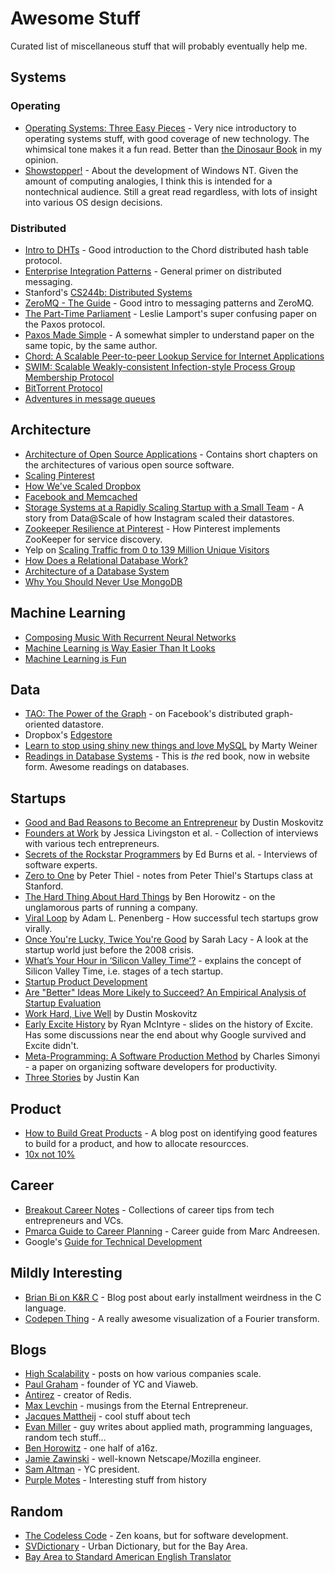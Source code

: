 # Awesome Stuff
Curated list of miscellaneous stuff that will probably eventually help me.

## Systems
### Operating
* [Operating Systems: Three Easy Pieces](http://pages.cs.wisc.edu/~remzi/OSTEP/) - Very nice introductory to operating systems stuff, with good coverage of new technology. The whimsical tone makes it a fun read. Better than [the Dinosaur Book](https://www.amazon.ca/Operating-System-Concepts-Abraham-Silberschatz/dp/1118129385) in my opinion.
* [Showstopper!](https://www.amazon.com/Show-Stopper-Breakneck-Generation-Microsoft/dp/0029356717) - About the development of Windows NT. Given the amount of computing analogies, I think this is intended for a nontechnical audience. Still a great read regardless, with lots of insight into various OS design decisions.

### Distributed
* [Intro to DHTs](https://www.newtolife.net/intro-to-distributed-hash-tables-dhts.html) - Good introduction to the Chord distributed hash table protocol.
* [Enterprise Integration Patterns](http://www.enterpriseintegrationpatterns.com/toc.html) - General primer on distributed messaging.
* Stanford's [CS244b: Distributed Systems](http://www.scs.stanford.edu/14au-cs244b/)
* [ZeroMQ - The Guide](http://zguide.zeromq.org/page:all) - Good intro to messaging patterns and ZeroMQ.
* [The Part-Time Parliament](http://research.microsoft.com/en-us/um/people/lamport/pubs/lamport-paxos.pdf) - Leslie Lamport's super confusing paper on the Paxos protocol.
* [Paxos Made Simple](http://research.microsoft.com/en-us/um/people/lamport/pubs/paxos-simple.pdf) - A somewhat simpler to understand paper on the same topic, by the same author.
* [Chord: A Scalable Peer-to-peer Lookup Service for Internet Applications](http://pdos.csail.mit.edu/papers/chord:sigcomm01/chord_sigcomm.pdf)
* [SWIM: Scalable Weakly-consistent Infection-style Process Group Membership Protocol](https://www.cs.cornell.edu/~asdas/research/dsn02-swim.pdf)
* [BitTorrent Protocol](http://jonas.nitro.dk/bittorrent/bittorrent-rfc.html)
* [Adventures in message queues](http://antirez.com/news/88)

## Architecture
* [Architecture of Open Source Applications](http://aosabook.org/en/index.html) - Contains short chapters on the architectures of various open source software.
* [Scaling Pinterest](https://www.youtube.com/watch?v=jQNCuD_hxdQ)
* [How We've Scaled Dropbox](https://www.youtube.com/watch?v=PE4gwstWhmc)
* [Facebook and Memcached](https://www.youtube.com/watch?v=UH7wkvcf0ys)
* [Storage Systems at a Rapidly Scaling Startup with a Small Team](https://www.youtube.com/watch?v=bLyv8zKa5DU) - A story from Data@Scale of how Instagram scaled their datastores.
* [Zookeeper Resilience at Pinterest](http://engineering.pinterest.com/post/77933733851/zookeeper-resilience-at-pinterest) - How Pinterest implements ZooKeeper for service discovery.
* Yelp on [Scaling Traffic from 0 to 139 Million Unique Visitors](http://engineeringblog.yelp.com/2014/10/scaling-traffic-from-0-to-139-million-unique-visitors.html)
* [How Does a Relational Database Work?](http://coding-geek.com/how-databases-work/)
* [Architecture of a Database System](http://db.cs.berkeley.edu/papers/fntdb07-architecture.pdf)
* [Why You Should Never Use MongoDB](http://www.sarahmei.com/blog/2013/11/11/why-you-should-never-use-mongodb/)

## Machine Learning
* [Composing Music With Recurrent Neural Networks](http://www.hexahedria.com/2015/08/03/composing-music-with-recurrent-neural-networks/)
* [Machine Learning is Way Easier Than It Looks](https://blog.intercom.io/machine-learning-way-easier-than-it-looks/)
* [Machine Learning is Fun](https://medium.com/@ageitgey/machine-learning-is-fun-80ea3ec3c471)

## Data
* [TAO: The Power of the Graph](https://www.facebook.com/notes/facebook-engineering/tao-the-power-of-the-graph/10151525983993920) - on Facebook's distributed graph-oriented datastore.
* Dropbox's [Edgestore](https://www.youtube.com/watch?v=VZ-zJEWi-Vo)
* [Learn to stop using shiny new things and love MySQL](https://engineering.pinterest.com/blog/learn-stop-using-shiny-new-things-and-love-mysql) by Marty Weiner
* [Readings in Database Systems](http://www.redbook.io/) - This is *the* red book, now in website form. Awesome readings on databases.

## Startups
* [Good and Bad Reasons to Become an Entrepreneur](https://medium.com/i-m-h-o/good-and-bad-reasons-to-become-an-entrepreneur-decf0766de8d) by Dustin Moskovitz
* [Founders at Work](http://www.amazon.com/Founders-Work-Stories-Startups-Early/dp/1430210788) by Jessica Livingston et al. - Collection of interviews with various tech entrepreneurs.
* [Secrets of the Rockstar Programmers](http://www.amazon.com/Secrets-Rock-Star-Programmers-Riding/dp/0071490833) by Ed Burns et al. - Interviews of software experts.
* [Zero to One](http://www.amazon.com/Zero-One-Notes-Startups-Future/dp/0804139296) by Peter Thiel - notes from Peter Thiel's Startups class at Stanford.
* [The Hard Thing About Hard Things](http://www.amazon.com/The-Hard-Thing-About-Things/dp/0062273205) by Ben Horowitz - on the unglamorous parts of running a company.
* [Viral Loop](http://www.amazon.com/Viral-Loop-Facebook-Businesses-Themselves/dp/1401323499) by Adam L. Penenberg - How successful tech startups grow virally.
* [Once You're Lucky, Twice You're Good](http://www.amazon.com/Once-Youre-Lucky-Twice-Good/dp/1592404278) by Sarah Lacy - A look at the startup world just before the 2008 crisis.
* [What’s Your Hour in ‘Silicon Valley Time’?](https://medium.com/backchannel/how-the-tech-press-forces-a-narrative-on-companies-it-covers-5f89fdb7793e) - explains the concept of Silicon Valley Time, i.e. stages of a tech startup.
* [Startup Product Development](http://www.slideshare.net/MarketingNinja/startup-product-development)
* [Are "Better" Ideas More Likely to Succeed? An Empirical Analysis of Startup Evaluation ](http://www.hbs.edu/faculty/Publication%20Files/16-013_201e071c-9dd8-4838-b5aa-492f4f202822.pdf)
* [Work Hard, Live Well](https://medium.com/life-learning/work-hard-live-well-ead679cb506d) by Dustin Moskovitz
* [Early Excite History](http://www.slideshare.net/ryanmcintyre/early-excite-history) by Ryan McIntyre - slides on the history of Excite. Has some discussions near the end about why Google survived and Excite didn't.
* [Meta-Programming: A Software Production Method](https://www.parc.com/content/attachments/meta-programming-csl-76-7.pdf) by Charles Simonyi - a paper on organizing software developers for productivity.
* [Three Stories](http://justinkan.com/three-stories) by Justin Kan

## Product
* [How to Build Great Products](http://www.defmacro.org/2013/09/26/products.html) - A blog post on identifying good features to build for a product, and how to allocate resourcces. 
* [10x not 10%](https://library.gv.com/10x-not-10-34ba4eb91130#.dd0g6v2tc)

## Career
* [Breakout Career Notes](http://www.breakoutcareers.com/) - Collections of career tips from tech entrepreneurs and VCs.
* [Pmarca Guide to Career Planning](http://pmarchive.com/guide_to_career_planning_part0.html) - Career guide from Marc Andreesen.
* Google's [Guide for Technical Development](https://www.google.com/about/careers/students/guide-to-technical-development.html)

## Mildly Interesting
* [Brian Bi on K&R C](https://spin0r.wordpress.com/2014/11/21/kr-c/) - Blog post about early installment weirdness in the C language.
* [Codepen Thing](http://codepen.io/erucipe/full/vNKzJw/) - A really awesome visualization of a Fourier transform.

## Blogs
* [High Scalability](http://highscalability.com/) - posts on how various companies scale.
* [Paul Graham](http://www.paulgraham.com/) - founder of YC and Viaweb.
* [Antirez](http://antirez.com/latest/0) - creator of Redis.
* [Max Levchin](http://max.levch.in/) - musings from the Eternal Entrepreneur.
* [Jacques Mattheij](http://jacquesmattheij.com/) - cool stuff about tech
* [Evan Miller](http://www.evanmiller.org/) - guy writes about applied math, programming languages, random tech stuff...
* [Ben Horowitz](http://www.bhorowitz.com/) - one half of a16z.
* [Jamie Zawinski](http://www.jwz.org/blog/) - well-known Netscape/Mozilla engineer.
* [Sam Altman](http://blog.samaltman.com/) - YC president.
* [Purple Motes](http://purplemotes.net/) - Interesting stuff from history

## Random
* [The Codeless Code](http://thecodelesscode.com/contents) - Zen koans, but for software development.
* [SVDictionary](http://svdictionary.com/) - Urban Dictionary, but for the Bay Area.
* [Bay Area to Standard American English Translator](http://www.mcsweeneys.net/articles/bay-area-to-standard-american-english-translator) 
